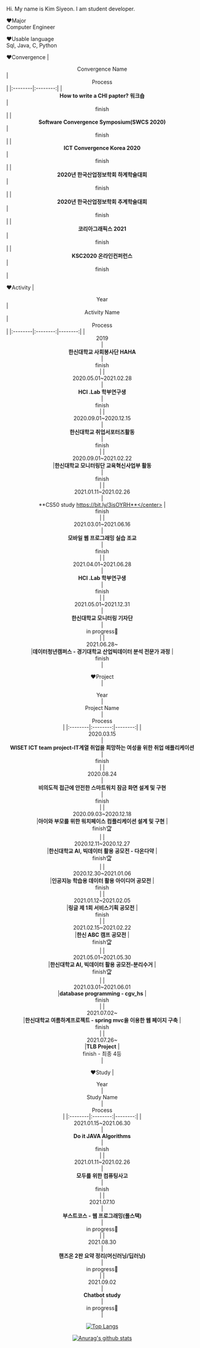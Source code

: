 

Hi. My name is Kim Siyeon. I am student developer.   


:heart:Major\
Computer Engineer

:heart:Usable language\
Sql, Java, C, Python


:heart:Convergence
  |  <center>Convergence Name</center> |  <center>Process</center> |
  |:--------|:--------:|
  | <center>**How to write a CHI papter? 워크숍**</center> |<center>finish</center>|
  | <center>**Software Convergence Symposium(SWCS 2020)**</center> |<center>finish</center>|
  | <center>**ICT Convergence Korea 2020**</center> |<center>finish</center>|
  | <center>**2020년 한국산업정보학회 하계학술대회**</center> |<center>finish</center>|
  | <center>**2020년 한국산업정보학회 추계학술대회**</center> |<center>finish</center>|
  | <center>**코리아그래픽스 2021**</center> |<center>finish</center>|
  | <center>**KSC2020 온라인컨퍼런스**</center> |<center>finish</center>|

:heart:Activity
|  <center>Year</center> |  <center>Activity Name</center> | <center>Process</center> |
|:--------|:--------:|--------:|
|<center>2019<center> | <center>**한신대학교 사회봉사단 HAHA**</center> |<center>finish</center>|
|<center>2020.05.01~2021.02.28<center> | <center>**HCI .Lab 학부연구생**</center> |<center>finish</center>|
|<center>2020.09.01~2020.12.15<center> | <center>**한신대학교 취업서포터즈활동**</center> |<center>finish</center>|
|<center>2020.09.01~2021.02.22<center>|**한신대학교 모니터링단 교육혁신사업부 활동** <center>|<center>finish</center>|
|<center>2021.01.11~2021.02.26<center> | <center>**CS50 study https://bit.ly/3isOYRH**</center> |<center>finish</center>|
  |<center>2021.03.01~2021.06.16<center> | <center>**모바일 웹 프로그래밍 실습 조교**</center> |<center>finish</center>|
|<center>2021.04.01~2021.06.28<center> | <center>**HCI .Lab 학부연구생**</center> |<center>finish</center>|
|<center>2021.05.01~2021.12.31<center> | <center>**한신대학교 모니터링 기자단**</center> |<center>in progress:muscle:</center>|
|<center>2021.06.28~<center>|**데이터청년캠퍼스 - 경기대학교 산업빅데이터 분석 전문가 과정** |<center>finish<center>|

:heart:Project   
|  <center>Year</center> |  <center>Project Name</center> |  <center>Process</center> |
|:--------|:--------:|--------:|
|<center>2020.03.15<center> | <center>**WISET ICT team project-IT계열 취업을 희망하는 여성을 위한 취업 애플리케이션**</center> |<center>finish</center>|
|<center>2020.08.24<center> | <center>**비의도적 접근에 안전한 스마트워치 잠금 화면 설계 및 구현**</center> |<center>finish</center>|
|<center>2020.09.03~2020.12.18 <center>|**아이와 부모를 위한 워치페이스 컴플리케이션 설계 및 구현** |<center>finish:trophy:<center>|
|<center>2020.12.11~2020.12.27 <center>|**한신대학교 AI, 빅데이터 활용 공모전 - 다온다약** |<center>finish:trophy:<center>|
|<center>2020.12.30~2021.01.06 <center>|**인공지능 학습용 데이터 활용 아이디어 공모전** |<center>finish<center>|
|<center>2021.01.12~2021.02.05 <center>|**링글 제 1회 서비스기획 공모전** |<center>finish<center>|
|<center>2021.02.15~2021.02.22 <center>|**한신 ABC 캠프 공모전** |<center>finish:trophy:<center>|
|<center>2021.05.01~2021.05.30 <center>|**한신대학교 AI, 빅데이터 활용 공모전-분리수거** |<center>finish:trophy:<center>|
|<center>2021.03.01~2021.06.01 <center>|**database programming - cgv_hs** |<center>finish<center>|
|<center>2021.07.02~<center>|**한신대학교 여름하계프로젝트 - spring mvc을 이용한 웹 페이지 구축** |<center>finish<center>|
|<center>2021.07.26~<center>|**TLB Project** |<center>finish - 최종 4등 <center>|  
  
:heart:Study
|  <center>Year</center> |  <center>Study Name</center> |  <center>Process</center> |
|:--------|:--------:|--------:|
|<center>2021.01.15~2021.06.30<center> | <center>**Do it JAVA Algorithms**</center> |<center>finish</center>|
|<center>2021.01.11~2021.02.26<center> | <center>**모두를 위한 컴퓨팅사고**</center> |<center>finish</center>|
|<center>2021.07.10<center> | <center>**부스트코스 - 웹 프로그래밍(풀스택)**</center> |<center>in progress:muscle:</center>|
|<center>2021.08.30<center> | <center>**핸즈온 2판 요약 정리(머신러닝/딥러닝)**</center> |<center>in progress:muscle:</center>|
|<center>2021.09.02<center> | <center>**Chatbot study**</center> |<center>in progress:muscle:</center>|



[![Top Langs](https://github-readme-stats.vercel.app/api/top-langs/?username=pennya6&layout=compact)](https://github.com/anuraghazra/github-readme-stats)



[![Anurag's github stats](https://github-readme-stats.vercel.app/api?username=pennya6)](https://github.com/anuraghazra/github-readme-stats)
